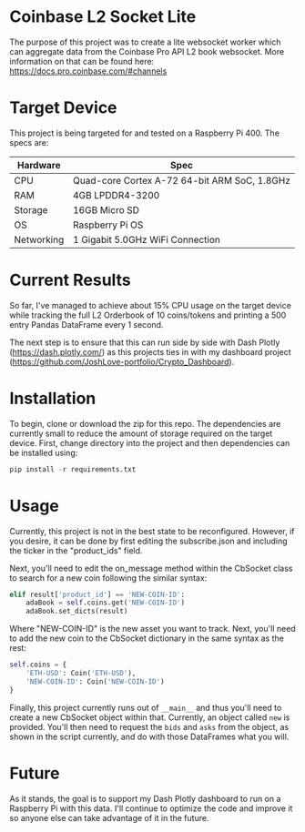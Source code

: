 # Coinbase L2 Socket Lite

The purpose of this project was to create a lite websocket worker which can aggregate data from the Coinbase Pro API L2 book websocket. More information on that can be found here: https://docs.pro.coinbase.com/#channels

# Target Device

This project is being targeted for and tested on a Raspberry Pi 400. The specs are:

| Hardware | Spec |
|----------|------|
|CPU| Quad-core Cortex A-72 64-bit ARM SoC, 1.8GHz|
|RAM| 4GB LPDDR4-3200|
|Storage| 16GB Micro SD|
|OS| Raspberry Pi OS|
|Networking| 1 Gigabit 5.0GHz WiFi Connection|

# Current Results

So far, I've managed to achieve about 15% CPU usage on the target device while tracking the full L2 Orderbook of 10 coins/tokens and printing a 500 entry Pandas DataFrame every 1 second. 

The next step is to ensure that this can run side by side with Dash Plotly (https://dash.plotly.com/) as this projects ties in with my dashboard project (https://github.com/JoshLove-portfolio/Crypto_Dashboard).

# Installation

To begin, clone or download the zip for this repo. The dependencies are currently small to reduce the amount of storage required on the target device. First, change directory into the project and then dependencies can be installed using:

```python
pip install -r requirements.txt
```

# Usage

Currently, this project is not in the best state to be reconfigured. However, if you desire, it can be done by first editing the subscribe.json and including the ticker in the "product_ids" field. 

Next, you'll need to edit the on_message method within the CbSocket class to search for a new coin following the similar syntax:

```python
elif result['product_id'] == 'NEW-COIN-ID':
    adaBook = self.coins.get('NEW-COIN-ID')
    adaBook.set_dicts(result)
```

Where "NEW-COIN-ID" is the new asset you want to track. Next, you'll need to add the new coin to the CbSocket dictionary in the same syntax as the rest:

```python
self.coins = {
    'ETH-USD': Coin('ETH-USD'),
    'NEW-COIN-ID': Coin('NEW-COIN-ID')
}
```

Finally, this project currently runs out of ```__main__``` and thus you'll need to create a new CbSocket object within that. Currently, an object called ```new``` is provided. You'll then need to request the ```bids``` and ```asks``` from the object, as shown in the script currently, and do with those DataFrames what you will.

# Future

As it stands, the goal is to support my Dash Plotly dashboard to run on a Raspberry Pi with this data. I'll continue to optimize the code and improve it so anyone else can take advantage of it in the future. 

